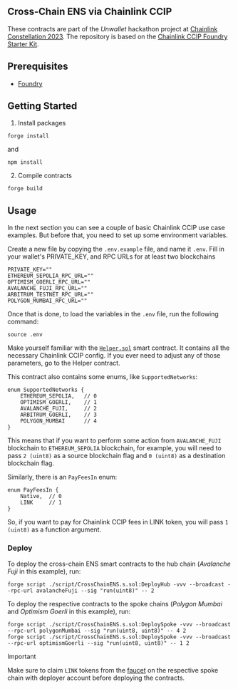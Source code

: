 ## Cross-Chain ENS via Chainlink CCIP

These contracts are part of the _Unwallet_ hackathon project at [Chainlink Constellation 2023](https://chain.link/hackathon). The repository is based on the [Chainlink CCIP Foundry Starter Kit](https://github.com/smartcontractkit/ccip-starter-kit-foundry).

## Prerequisites

- [Foundry](https://book.getfoundry.sh/getting-started/installation)

## Getting Started

1. Install packages

```
forge install
```

and

```
npm install
```

2. Compile contracts

```
forge build
```

## Usage

In the next section you can see a couple of basic Chainlink CCIP use case examples. But before that, you need to set up some environment variables.

Create a new file by copying the `.env.example` file, and name it `.env`. Fill in your wallet's PRIVATE_KEY, and RPC URLs for at least two blockchains

```shell
PRIVATE_KEY=""
ETHEREUM_SEPOLIA_RPC_URL=""
OPTIMISM_GOERLI_RPC_URL=""
AVALANCHE_FUJI_RPC_URL=""
ARBITRUM_TESTNET_RPC_URL=""
POLYGON_MUMBAI_RPC_URL=""
```

Once that is done, to load the variables in the `.env` file, run the following command:

```shell
source .env
```

Make yourself familiar with the [`Helper.sol`](./script/Helper.sol) smart contract. It contains all the necessary Chainlink CCIP config. If you ever need to adjust any of those parameters, go to the Helper contract.

This contract also contains some enums, like `SupportedNetworks`:

```solidity
enum SupportedNetworks {
    ETHEREUM_SEPOLIA,   // 0
    OPTIMISM_GOERLI,    // 1
    AVALANCHE_FUJI,     // 2
    ARBITRUM_GOERLI,    // 3
    POLYGON_MUMBAI      // 4
}
```

This means that if you want to perform some action from `AVALANCHE_FUJI` blockchain to `ETHEREUM_SEPOLIA` blockchain, for example, you will need to pass `2 (uint8)` as a source blockchain flag and `0 (uint8)` as a destination blockchain flag.

Similarly, there is an `PayFeesIn` enum:

```solidity
enum PayFeesIn {
    Native,  // 0
    LINK     // 1
}
```

So, if you want to pay for Chainlink CCIP fees in LINK token, you will pass `1 (uint8)` as a function argument.

### Deploy

To deploy the cross-chain ENS smart contracts to the hub chain (_Avalanche Fuji_ in this example), run:

```shell
forge script ./script/CrossChainENS.s.sol:DeployHub -vvv --broadcast --rpc-url avalancheFuji --sig "run(uint8)" -- 2
```

To deploy the respective contracts to the spoke chains (_Polygon Mumbai_ and _Optimism Goerli_ in this example), run:

```shell
forge script ./script/CrossChainENS.s.sol:DeploySpoke -vvv --broadcast --rpc-url polygonMumbai --sig "run(uint8, uint8)" -- 4 2
forge script ./script/CrossChainENS.s.sol:DeploySpoke -vvv --broadcast --rpc-url optimismGoerli --sig "run(uint8, uint8)" -- 1 2
```

> [!IMPORTANT]  
> Make sure to claim `LINK` tokens from the [faucet](https://docs.chain.link/resources/link-token-contracts?parent=ccip) on the respective spoke chain with deployer account before deploying the contracts.
